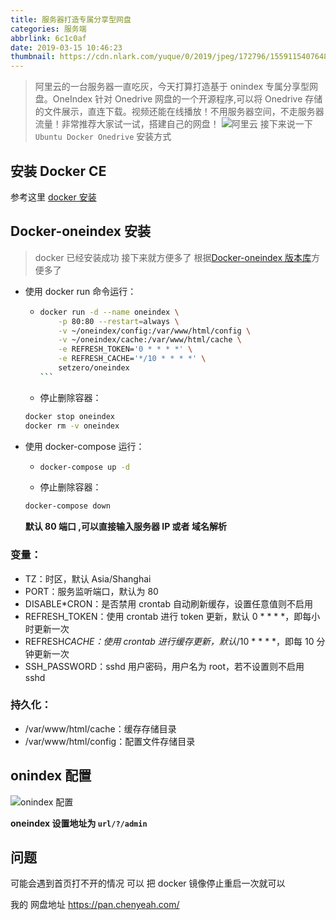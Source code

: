 ```yaml
---
title: 服务器打造专属分享型网盘
categories: 服务端
abbrlink: 6c1c0af
date: 2019-03-15 10:46:23
thumbnail: https://cdn.nlark.com/yuque/0/2019/jpeg/172796/1559115407648-assets/web-upload/75719cd4-0de0-43a6-82e3-05ba70ee9dd9.jpeg
---
```


> 阿里云的一台服务器一直吃灰，今天打算打造基于 onindex 专属分享型网盘。OneIndex 针对 Onedrive 网盘的一个开源程序,可以将 Onedrive 存储的文件展示，直连下载。视频还能在线播放！不用服务器空间，不走服务器流量！非常推荐大家试一试，搭建自己的网盘！
> ![阿里云](https://cdn.nlark.com/yuque/0/2019/jpeg/172796/1560819295547-assets/web-upload/e472b4dc-912d-4b35-ac65-e93e834450ce.jpeg)
> 接下来说一下 `Ubuntu Docker Onedrive` 安装方式

## 安装 Docker CE

参考这里 [docker 安装](https://yoaio.com/posts/aa43c23f/#%E4%BA%8C-%E5%AE%89%E8%A3%85-docker-%E5%8F%8A-docker-compose)

## Docker-oneindex 安装

> docker 已经安装成功 接下来就方便多了
> 根据[Docker-oneindex 版本库](https://github.com/TimeBye/oneindex)方便多了

- 使用 docker run 命令运行：

  - ````bash
    docker run -d --name oneindex \
        -p 80:80 --restart=always \
        -v ~/oneindex/config:/var/www/html/config \
        -v ~/oneindex/cache:/var/www/html/cache \
        -e REFRESH_TOKEN='0 * * * *' \
        -e REFRESH_CACHE='*/10 * * * *' \
        setzero/oneindex
    ```

    ````

  - 停止删除容器：

  ```bash
  docker stop oneindex
  docker rm -v oneindex
  ```

- 使用 docker-compose 运行：
  - ```bash
    docker-compose up -d
    ```
  - 停止删除容器：
  ```bash
  docker-compose down
  ```
  **默认 80 端口 ,可以直接输入服务器 IP 或者 域名解析**

### 变量：

- TZ：时区，默认 Asia/Shanghai
- PORT：服务监听端口，默认为 80
- DISABLE\*CRON：是否禁用 crontab 自动刷新缓存，设置任意值则不启用
- REFRESH_TOKEN：使用 crontab 进行 token 更新，默认 0 \* \* \* \*，即每小时更新一次
- REFRESH*CACHE：使用 crontab 进行缓存更新，默认*/10 \* \* \* \*，即每 10 分钟更新一次
- SSH_PASSWORD：sshd 用户密码，用户名为 root，若不设置则不启用 sshd

### 持久化：

- /var/www/html/cache：缓存存储目录
- /var/www/html/config：配置文件存储目录

## onindex 配置

![onindex 配置](https://cdn.nlark.com/yuque/0/2019/gif/172796/1560819297633-assets/web-upload/8909f40e-a386-4188-9dfa-bbeb9d439fae.gif)

**oneindex 设置地址为 `url/?/admin`**

## 问题

可能会遇到首页打不开的情况 可以 把 docker 镜像停止重启一次就可以

我的 网盘地址 https://pan.chenyeah.com/
